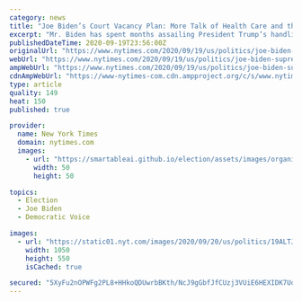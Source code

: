 ```yaml
---
category: news
title: "Joe Biden’s Court Vacancy Plan: More Talk of Health Care and the Pandemic"
excerpt: "Mr. Biden has spent months assailing President Trump’s handling of the coronavirus. With a bitter Supreme Court confirmation battle looming, he will seek to link the vacancy to the pandemic and the future of health care."
publishedDateTime: 2020-09-19T23:56:00Z
originalUrl: "https://www.nytimes.com/2020/09/19/us/politics/joe-biden-supreme-court-ginsburg.html"
webUrl: "https://www.nytimes.com/2020/09/19/us/politics/joe-biden-supreme-court-ginsburg.html"
ampWebUrl: "https://www.nytimes.com/2020/09/19/us/politics/joe-biden-supreme-court-ginsburg.amp.html"
cdnAmpWebUrl: "https://www-nytimes-com.cdn.ampproject.org/c/s/www.nytimes.com/2020/09/19/us/politics/joe-biden-supreme-court-ginsburg.amp.html"
type: article
quality: 149
heat: 150
published: true

provider:
  name: New York Times
  domain: nytimes.com
  images:
    - url: "https://smartableai.github.io/election/assets/images/organizations/nytimes.com-50x50.jpg"
      width: 50
      height: 50

topics:
  - Election
  - Joe Biden
  - Democratic Voice

images:
  - url: "https://static01.nyt.com/images/2020/09/20/us/politics/19ALTJPbiden-court-print/19biden-court-facebookJumbo.jpg"
    width: 1050
    height: 550
    isCached: true

secured: "5XyFu2nOPWFg2PL8+HHkoQDUwrbBKth/NcJ9gGbfJfCUzj3VUiE6HEXIDK7UoLJF+2EtJX5s+1gvLWP/4nkSZCLC8g4sbqpm4NgVXgxwSnLYahgtyNmT7H1BeLa7aoXab4eoP2qJbDMEznWafqwniLN+rPG9IdCAgjgLqifJrw2zK3RL381bZ4g55ahEBhsGMTRtY80ZKrmnrs1b9NlLGq8fBGIHXMjaPlhnAB252SefA1tNFym9vZdMCEqFU+ife4ZJhKdTr5GFX8i2QAVeFr6JzwIDZXcgZJzmt1wzZiivoEi80ibkPGfGxD0MGmbQ2zNQcKj1vYi9R1D7FLD9O0cM6R9A0K6OVHjbDOyCiXQ=;qBpqQJwDWIwdM+3Glu71BA=="
---
```


